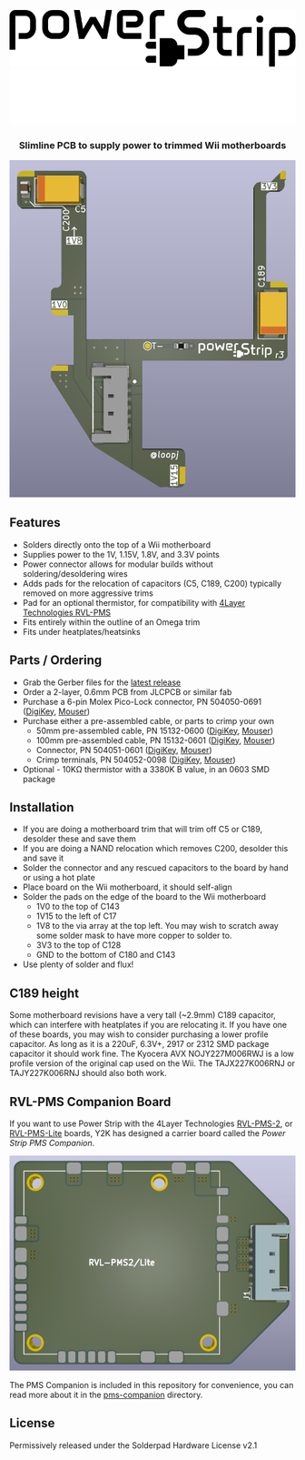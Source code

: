 <p align="center">
  <img src="images/power-strip-logo-black.svg#gh-light-mode-only" />
  <img src="images/power-strip-logo-white.svg#gh-dark-mode-only" />
</p>

<h3 align="center">Slimline PCB to supply power to trimmed Wii motherboards</h3>

<p align="center">
  <img src="images/power-strip-render.png" />
</p>

## Features

- Solders directly onto the top of a Wii motherboard
- Supplies power to the 1V, 1.15V, 1.8V, and 3.3V points
- Power connector allows for modular builds without soldering/desoldering wires
- Adds pads for the relocation of capacitors (C5, C189, C200) typically removed on more aggressive trims
- Pad for an optional thermistor, for compatibility with [4Layer Technologies RVL-PMS](https://4layertech.com/products/rvl-pms-2)
- Fits entirely within the outline of an Omega trim
- Fits under heatplates/heatsinks

## Parts / Ordering

- Grab the Gerber files for the [latest release](https://github.com/loopj/wii-power-strip/releases/latest)
- Order a 2-layer, 0.6mm PCB from JLCPCB or similar fab
- Purchase a 6-pin Molex Pico-Lock connector, PN 504050-0691 ([DigiKey](https://www.digikey.com/en/products/detail/molex/5040500691/4357148), [Mouser](https://www.mouser.com/ProductDetail/Molex/504050-0691?qs=bvCPb%252BE7ys2K1LQC9e%2FvRg%3D%3D))
- Purchase either a pre-assembled cable, or parts to crimp your own
  - 50mm pre-assembled cable, PN 15132-0600 ([DigiKey](https://www.digikey.com/en/products/detail/molex/0151320600/7423256), [Mouser](https://www.mouser.com/ProductDetail/Molex/15132-0600?qs=HXFqYaX1Q2wQ%2F2lUgfK5Kw%3D%3D))
  - 100mm pre-assembled cable, PN 15132-0601 ([DigiKey](https://www.digikey.com/en/products/detail/molex/0151320601/7423257), [Mouser](https://www.mouser.com/ProductDetail/Molex/15132-0601?qs=HXFqYaX1Q2xvCBLpk4R9sg%3D%3D))
  - Connector, PN 504051-0601 ([DigiKey](https://www.digikey.com/en/products/detail/molex/5040510601/4357150), [Mouser](https://www.mouser.com/ProductDetail/Molex/504051-0601?qs=bvCPb%252BE7ys2KoBFgs2%2FzNw%3D%3D))
  - Crimp terminals, PN 504052-0098 ([DigiKey](https://www.digikey.com/en/products/detail/molex/5040520098/4357152), [Mouser](https://www.mouser.com/ProductDetail/Molex/504052-0098-Cut-Strip?qs=lzT3SgJKZn3tXLBIQ9V4FQ%3D%3D))
- Optional - 10KΩ thermistor with a 3380K B value, in an 0603 SMD package

## Installation

- If you are doing a motherboard trim that will trim off C5 or C189, desolder these and save them
- If you are doing a NAND relocation which removes C200, desolder this and save it
- Solder the connector and any rescued capacitors to the board by hand or using a hot plate
- Place board on the Wii motherboard, it should self-align
- Solder the pads on the edge of the board to the Wii motherboard
  - 1V0 to the top of C143
  - 1V15 to the left of C17
  - 1V8 to the via array at the top left. You may wish to scratch away some solder mask to have more copper to solder to.
  - 3V3 to the top of C128
  - GND to the bottom of C180 and C143
- Use plenty of solder and flux!

## C189 height

Some motherboard revisions have a very tall (~2.9mm) C189 capacitor, which can interfere with heatplates if you are relocating it. If you have one of these boards, you may wish to consider purchasing a lower profile capacitor. As long as it is a 220uF, 6.3V+, 2917 or 2312 SMD package capacitor it should work fine. The Kyocera AVX NOJY227M006RWJ is a low profile version of the original cap used on the Wii. The TAJX227K006RNJ or TAJY227K006RNJ should also both work.

## RVL-PMS Companion Board

If you want to use Power Strip with the 4Layer Technologies [RVL-PMS-2](https://4layertech.com/products/rvl-pms-2), or [RVL-PMS-Lite](https://4layertech.com/products/pms2-lite) boards, Y2K has designed a carrier board called the *Power Strip PMS Companion*.

![Power Strip PMS Companion](pms-companion/images/render-front.png)

The PMS Companion is included in this repository for convenience, you can read more about it in the [pms-companion](pms-companion) directory.

## License

Permissively released under the Solderpad Hardware License v2.1
